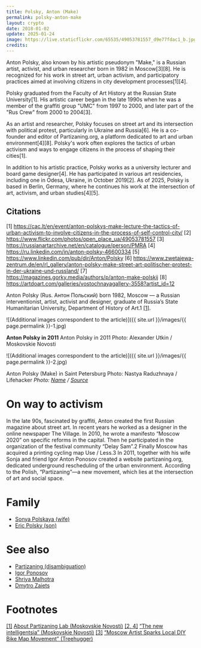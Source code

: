 ```yaml
---
title: Polsky, Anton (Make)
permalink: polsky-anton-make
layout: crypto
date: 2018-01-02
update: 2025-01-24
image: https://live.staticflickr.com/65535/49053781557_d9e77fdac1_b.jpg
credits:
---
```


Anton Polsky, also known by his artistic pseudonym "Make," is a Russian artist, activist, and urban researcher born in 1982 in Moscow[3][8]. He is recognized for his work in street art, urban activism, and participatory practices aimed at involving citizens in city development processes[1][4].

Polsky graduated from the Faculty of Art History at the Russian State University[1]. His artistic career began in the late 1990s when he was a member of the graffiti group "UMC" from 1997 to 2000, and later part of the "Rus Crew" from 2000 to 2004[3].

As an artist and researcher, Polsky focuses on street art and its intersection with political protest, particularly in Ukraine and Russia[6]. He is a co-founder and editor of Partizaning.org, a platform dedicated to art and urban environment[4][8]. Polsky's work often explores the tactics of urban activism and ways to engage citizens in the process of shaping their cities[1].

In addition to his artistic practice, Polsky works as a university lecturer and board game designer[4]. He has participated in various art residencies, including one in Odesa, Ukraine, in October 2019[2]. As of 2025, Polsky is based in Berlin, Germany, where he continues his work at the intersection of art, activism, and urban studies[4][5].

## Citations

[1] https://cac.lt/en/event/anton-polskys-make-lecture-the-tactics-of-urban-activism-to-involve-citizens-in-the-process-of-self-control-city/
[2] https://www.flickr.com/photos/open_place_ua/49053781557
[3] https://russianartarchive.net/en/catalogue/person/PMRA
[4] https://ru.linkedin.com/in/anton-polsky-46600334
[5] https://www.linkedin.com/pub/dir/Anton/Polsky
[6] https://www.zwetajewa-zentrum.de/en/rl_gallery/anton-polsky-make-street-art-politischer-protest-in-der-ukraine-und-russland/
[7] https://magazines.gorky.media/authors/p/anton-make-polskij
[8] https://artdoart.com/galleries/vostochnayagallery-3558?artist_id=12


Anton Polsky (Rus. Антон Польский) born 1982, Moscow — a Russian interventionist, artist, activist and designer, graduate of Russia’s State Humanitarian University, Department of History of Art.1 <span id="a1">[\[1\]](#f1)</span>.

![(Additional images correspondent to the article)]({{ site.url }}/images/{{ page.permalink }}-1.jpg)

**Anton Polsky in 2011**
Anton Polsky in 2011
Photo: Alexander Utkin / Moskovskie Novosti

![(Additional images correspondent to the article)]({{ site.url }}/images/{{ page.permalink }}-2.jpg)

Anton Polsky (Make) in Saint Petersburg
Photo: Nastya Raduzhnaya / Lifehacker
*Photo: [Name](index) / [Source](index)*

# On way to activism

In the late 90s, fascinated by graffiti, Anton created the first Russian magazine about street art. In recent years he worked as a designer in the online newspaper The Village. In 2010, he wrote a manifesto “Moscow 2020” on specific reforms in the capital. Then he participated in the organization of the festival community “Delay Sam”.2 Finally Moscow has acquired a printing cycling map Use / Less.3 In 2011, together with his wife Sonja and friend Igor Anton Ponosov created a website partizaning.org, dedicated underground rescheduling of the urban environment. According to the Polish, “Partizaning”—a new movement, which lies at the intersection of art and social space.


# Family

+ [Sonya Polskaya (wife)](-)
+ [Eric Polsky (son)](-)

# See also

+ [Partizaning (disambiguation)](partizaning-disambiguation)
+ [Igor Ponosov](ponosov-igor)
+ [Shriya Malhotra](malhotra-shriya)
+ [Dmytro Zaiets](zaiets-dmytro)

# Footnotes

[[1]](#a1) <span id="f1"></span> [About Partizaning Lab (Moskovskie Novosti)](index)
[[2, 4]](#a2) <span id="f2"></span> [“The new intelligentsia” (Moskovskie Novosti)](index)
[[3]](#a3) <span id="f3"></span> [“Moscow Artist Sparks Local DIY Bike Map Movement” (Treehugger)](index)

